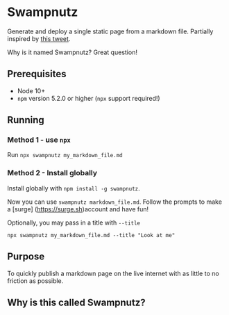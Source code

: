 Swampnutz
=========
Generate and deploy a single static page from a markdown file. Partially inspired by [this tweet](https://twitter.com/TensorNo/status/1147292248238776320).

Why is it named Swampnutz? Great question!

## Prerequisites

* Node 10+
* `npm` version 5.2.0 or higher (`npx` support required!)

## Running

### Method 1 - use `npx`
Run `npx swampnutz my_markdown_file.md`

### Method 2 - Install globally
Install globally with `npm install -g swampnutz`.

Now you can use `swampnutz markdown_file.md`. Follow the prompts to make a [surge] (https://surge.sh)account and have fun!

Optionally, you may pass in a title with `--title`

```
npx swampnutz my_markdown_file.md --title "Look at me"
```

## Purpose

To quickly publish a markdown page on the live internet with as little to no friction as possible.

## Why is this called Swampnutz?
